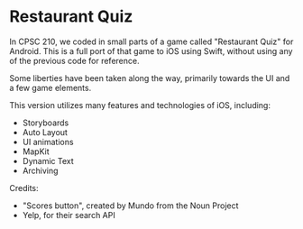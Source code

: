 # Restaurant Quiz
In CPSC 210, we coded in small parts of a game called "Restaurant Quiz" for Android. This is a full port of that game to iOS using Swift, without using any of the previous code for reference.

Some liberties have been taken along the way, primarily towards the UI and a few game elements.

This version utilizes many features and technologies of iOS, including:

* Storyboards
* Auto Layout
* UI animations
* MapKit
* Dynamic Text
* Archiving

Credits: 

* "Scores button", created by Mundo from the Noun Project
* Yelp, for their search API
